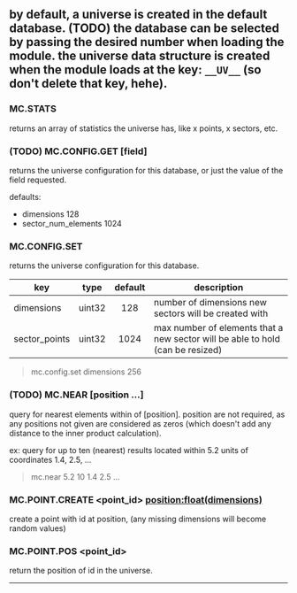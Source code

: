 by default, a universe is created in the default database. (TODO) the database can be selected by passing the desired number when loading the module. the universe data structure is created when the module loads at the key: `__UV__` (so don't delete that key, hehe).
---

### MC.STATS

returns an array of statistics the universe has, like x points, x sectors, etc.

### (TODO) MC.CONFIG.GET [field]

returns the universe configuration for this database, or just the value of the field requested.

defaults:
- dimensions 128
- sector_num_elements 1024

### MC.CONFIG.SET <field> <value>

returns the universe configuration for this database.

| key                 | type   | default | description |
|---------------------|:------:|:-------:|-------------|
| dimensions          | uint32 | 128     | number of dimensions new sectors will be created with |
| sector_points | uint32 | 1024    | max number of elements that a new sector will be able to hold (can be resized) |

> mc.config.set dimensions 256

### (TODO) MC.NEAR <radius> <results> [position ...]

query for nearest <results> elements within <radius> of [position]. position are not required, as any positions not given are considered as zeros (which doesn't add any distance to the inner product calculation).

ex: query for up to ten (nearest) results located within 5.2 units of coordinates 1.4, 2.5, ...

> mc.near 5.2 10 1.4 2.5 ...

### MC.POINT.CREATE <point_id> <position:float(dimensions)>

create a point with id at position, (any missing dimensions will become random values)

### MC.POINT.POS <point_id>

return the position of id in the universe.

-----
